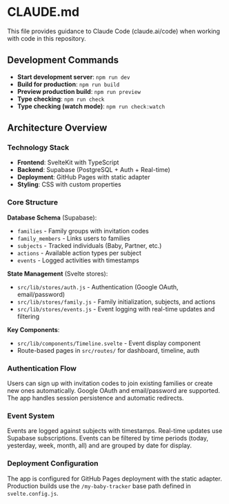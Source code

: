 # CLAUDE.md

This file provides guidance to Claude Code (claude.ai/code) when working with code in this repository.

## Development Commands

- **Start development server**: `npm run dev`
- **Build for production**: `npm run build`
- **Preview production build**: `npm run preview`
- **Type checking**: `npm run check`
- **Type checking (watch mode)**: `npm run check:watch`

## Architecture Overview

### Technology Stack
- **Frontend**: SvelteKit with TypeScript
- **Backend**: Supabase (PostgreSQL + Auth + Real-time)
- **Deployment**: GitHub Pages with static adapter
- **Styling**: CSS with custom properties

### Core Structure

**Database Schema** (Supabase):
- `families` - Family groups with invitation codes
- `family_members` - Links users to families
- `subjects` - Tracked individuals (Baby, Partner, etc.)
- `actions` - Available action types per subject
- `events` - Logged activities with timestamps

**State Management** (Svelte stores):
- `src/lib/stores/auth.js` - Authentication (Google OAuth, email/password)
- `src/lib/stores/family.js` - Family initialization, subjects, and actions
- `src/lib/stores/events.js` - Event logging with real-time updates and filtering

**Key Components**:
- `src/lib/components/Timeline.svelte` - Event display component
- Route-based pages in `src/routes/` for dashboard, timeline, auth

### Authentication Flow
Users can sign up with invitation codes to join existing families or create new ones automatically. Google OAuth and email/password are supported. The app handles session persistence and automatic redirects.

### Event System
Events are logged against subjects with timestamps. Real-time updates use Supabase subscriptions. Events can be filtered by time periods (today, yesterday, week, month, all) and are grouped by date for display.

### Deployment Configuration
The app is configured for GitHub Pages deployment with the static adapter. Production builds use the `/my-baby-tracker` base path defined in `svelte.config.js`.